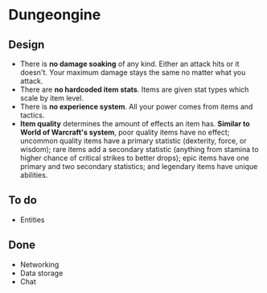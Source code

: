 # Dungeongine

## Design
* There is **no damage soaking** of any kind. Either an attack hits or it doesn't. Your maximum damage stays the same no
  matter what you attack.
* There are **no hardcoded item stats**. Items are given stat types which scale by item level.
* There is **no experience system**. All your power comes from items and tactics.
* **Item quality** determines the amount of effects an item has. **Similar to World of Warcraft's system**, poor quality
  items have no effect; uncommon quality items have a primary statistic (dexterity, force, or wisdom); rare items add a
  secondary statistic (anything from stamina to higher chance of critical strikes to better drops); epic items have one
  primary and two secondary statistics; and legendary items have unique abilities.

## To do
* Entities

## Done
* Networking
* Data storage
* Chat